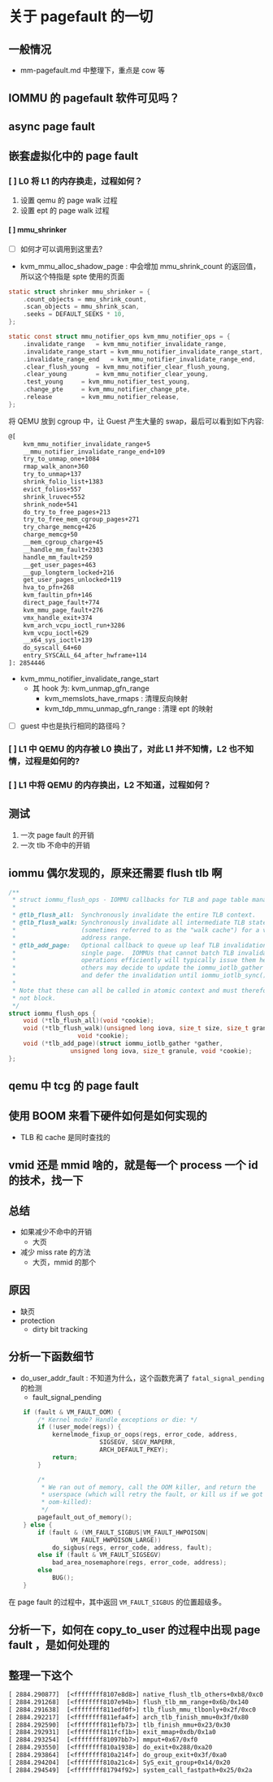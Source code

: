 # 关于 pagefault 的一切

## 一般情况
- mm-pagefault.md 中整理下，重点是 cow 等

## IOMMU 的 pagefault 软件可见吗？


## async page fault

## 嵌套虚拟化中的 page fault

### [ ]  L0 将 L1 的内存换走，过程如何？
1. 设置 qemu 的 page walk 过程
2. 设置 ept 的 page walk 过程

#### [ ] mmu_shrinker
- [ ] 如何才可以调用到这里去?

- kvm_mmu_alloc_shadow_page : 中会增加 mmu_shrink_count 的返回值，所以这个特指是 spte 使用的页面
```c
static struct shrinker mmu_shrinker = {
	.count_objects = mmu_shrink_count,
	.scan_objects = mmu_shrink_scan,
	.seeks = DEFAULT_SEEKS * 10,
};
```

```c
static const struct mmu_notifier_ops kvm_mmu_notifier_ops = {
	.invalidate_range	= kvm_mmu_notifier_invalidate_range,
	.invalidate_range_start	= kvm_mmu_notifier_invalidate_range_start,
	.invalidate_range_end	= kvm_mmu_notifier_invalidate_range_end,
	.clear_flush_young	= kvm_mmu_notifier_clear_flush_young,
	.clear_young		= kvm_mmu_notifier_clear_young,
	.test_young		= kvm_mmu_notifier_test_young,
	.change_pte		= kvm_mmu_notifier_change_pte,
	.release		= kvm_mmu_notifier_release,
};
```

将 QEMU 放到 cgroup 中，让 Guest 产生大量的 swap，最后可以看到如下内容:
```txt
@[
    kvm_mmu_notifier_invalidate_range+5
    __mmu_notifier_invalidate_range_end+109
    try_to_unmap_one+1084
    rmap_walk_anon+360
    try_to_unmap+137
    shrink_folio_list+1383
    evict_folios+557
    shrink_lruvec+552
    shrink_node+541
    do_try_to_free_pages+213
    try_to_free_mem_cgroup_pages+271
    try_charge_memcg+426
    charge_memcg+50
    __mem_cgroup_charge+45
    __handle_mm_fault+2303
    handle_mm_fault+259
    __get_user_pages+463
    __gup_longterm_locked+216
    get_user_pages_unlocked+119
    hva_to_pfn+268
    kvm_faultin_pfn+146
    direct_page_fault+774
    kvm_mmu_page_fault+276
    vmx_handle_exit+374
    kvm_arch_vcpu_ioctl_run+3286
    kvm_vcpu_ioctl+629
    __x64_sys_ioctl+139
    do_syscall_64+60
    entry_SYSCALL_64_after_hwframe+114
]: 2854446
```
- kvm_mmu_notifier_invalidate_range_start
  - 其 hook 为: kvm_unmap_gfn_range
    - kvm_memslots_have_rmaps : 清理反向映射
    - kvm_tdp_mmu_unmap_gfn_range : 清理 ept 的映射

- [ ] guest 中也是执行相同的路径吗？

### [ ]  L1 中 QEMU 的内存被 L0 换出了，对此 L1 并不知情，L2 也不知情，过程是如何的?
### [ ]  L1 中将 QEMU 的内存换出，L2 不知道，过程如何？

## 测试
1. 一次 page fault 的开销
2. 一次 tlb 不命中的开销

## iommu 偶尔发现的，原来还需要 flush tlb 啊
```c
/**
 * struct iommu_flush_ops - IOMMU callbacks for TLB and page table management.
 *
 * @tlb_flush_all:  Synchronously invalidate the entire TLB context.
 * @tlb_flush_walk: Synchronously invalidate all intermediate TLB state
 *                  (sometimes referred to as the "walk cache") for a virtual
 *                  address range.
 * @tlb_add_page:   Optional callback to queue up leaf TLB invalidation for a
 *                  single page.  IOMMUs that cannot batch TLB invalidation
 *                  operations efficiently will typically issue them here, but
 *                  others may decide to update the iommu_iotlb_gather structure
 *                  and defer the invalidation until iommu_iotlb_sync() instead.
 *
 * Note that these can all be called in atomic context and must therefore
 * not block.
 */
struct iommu_flush_ops {
	void (*tlb_flush_all)(void *cookie);
	void (*tlb_flush_walk)(unsigned long iova, size_t size, size_t granule,
			       void *cookie);
	void (*tlb_add_page)(struct iommu_iotlb_gather *gather,
			     unsigned long iova, size_t granule, void *cookie);
};
```

## qemu 中 tcg 的 page fault

## 使用 BOOM 来看下硬件如何是如何实现的
- TLB 和 cache 是同时查找的

## vmid 还是 mmid 啥的，就是每一个 process 一个 id 的技术，找一下

## 总结
- 如果减少不命中的开销
  - 大页
- 减少 miss rate 的方法
  - 大页，mmid 的那个

## 原因
  - 缺页
  - protection
    - dirty bit tracking

## 分析一下函数细节
- do_user_addr_fault : 不知道为什么，这个函数充满了 `fatal_signal_pending` 的检测
  - fault_signal_pending

```c
	if (fault & VM_FAULT_OOM) {
		/* Kernel mode? Handle exceptions or die: */
		if (!user_mode(regs)) {
			kernelmode_fixup_or_oops(regs, error_code, address,
						 SIGSEGV, SEGV_MAPERR,
						 ARCH_DEFAULT_PKEY);
			return;
		}

		/*
		 * We ran out of memory, call the OOM killer, and return the
		 * userspace (which will retry the fault, or kill us if we got
		 * oom-killed):
		 */
		pagefault_out_of_memory();
	} else {
		if (fault & (VM_FAULT_SIGBUS|VM_FAULT_HWPOISON|
			     VM_FAULT_HWPOISON_LARGE))
			do_sigbus(regs, error_code, address, fault);
		else if (fault & VM_FAULT_SIGSEGV)
			bad_area_nosemaphore(regs, error_code, address);
		else
			BUG();
	}
```
在 page fault 的过程中，其中返回 `VM_FAULT_SIGBUS` 的位置超级多。

## 分析一下，如何在 copy_to_user 的过程中出现 page fault ，是如何处理的

## 整理一下这个

```txt
[ 2884.290877]  [<ffffffff8107e8d8>] native_flush_tlb_others+0xb8/0xc0
[ 2884.291268]  [<ffffffff8107e94b>] flush_tlb_mm_range+0x6b/0x140
[ 2884.291638]  [<ffffffff811edf0f>] tlb_flush_mmu_tlbonly+0x2f/0xc0
[ 2884.292217]  [<ffffffff811efa4f>] arch_tlb_finish_mmu+0x3f/0x80
[ 2884.292590]  [<ffffffff811efb73>] tlb_finish_mmu+0x23/0x30
[ 2884.292931]  [<ffffffff811fcf1b>] exit_mmap+0xdb/0x1a0
[ 2884.293254]  [<ffffffff81097bb7>] mmput+0x67/0xf0
[ 2884.293550]  [<ffffffff810a1938>] do_exit+0x288/0xa20
[ 2884.293864]  [<ffffffff810a214f>] do_group_exit+0x3f/0xa0
[ 2884.294204]  [<ffffffff810a21c4>] SyS_exit_group+0x14/0x20
[ 2884.294549]  [<ffffffff81794f92>] system_call_fastpath+0x25/0x2a
```
